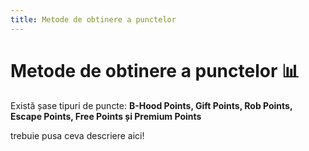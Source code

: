```yaml
---
title: Metode de obtinere a punctelor
---
```


# Metode de obtinere a punctelor 📊
Există șase tipuri de puncte: **<span v-tippy="{content: 'Poti face rost de b-hood points din quest-uri zilnice, realizări, crate-uri, giftbox, job goal, referral, dropbox, battlepass, level up, skill up, job-urile Miner si Industrial Fisherman, dacă deții un skin tip Winter / Spring.', arrow: false}">B-Hood Points</span>, <span v-tippy="{content: 'Poti obtine gift points din crate-uri, quest-uri zilnice, Lucky Wheel, quest special, skill up, level up payday, battlepass sau realizari.', arrow: false}">Gift Points</span>, <span v-tippy="{content: 'Poti obtine rob points prin sistemul de Payday sau Lucky Wheel.', arrow: false}">Rob Points</span>, <span v-tippy="{content: 'Poti obtine escape points prin sistemul de Payday sau Lucky Wheel.', arrow: false}">Escape Points</span>, <span v-tippy="{content: 'Poti obtine free points prin sistemul de ‘Payday’.', arrow: false}">Free Points</span> și <span v-tippy="{content: 'dd', arrow: false}">Premium Points</span>**

trebuie pusa ceva descriere aici!
